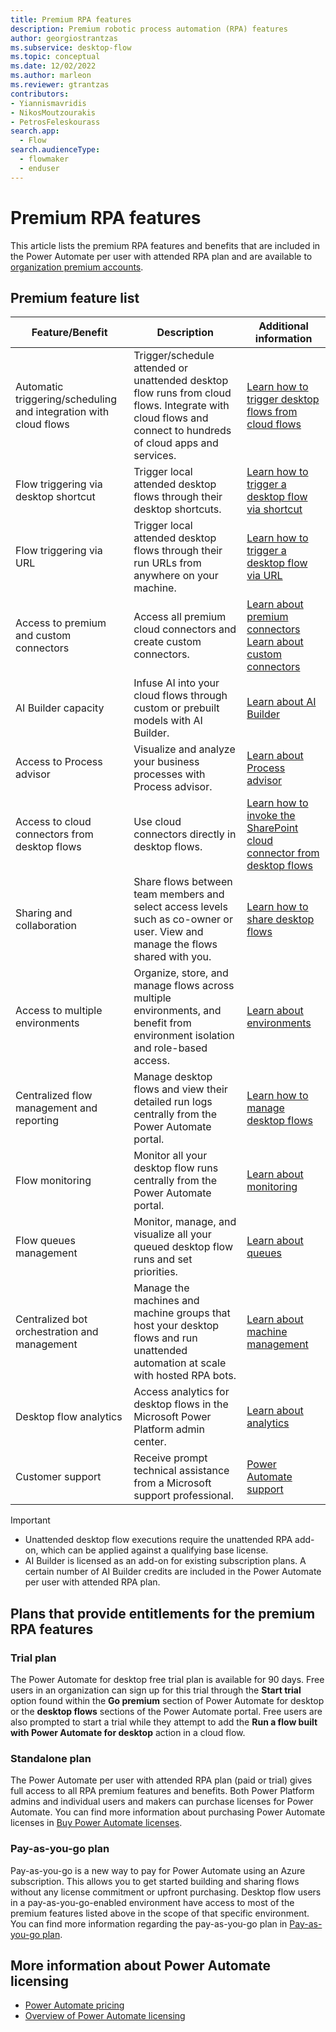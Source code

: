 ```yaml
---
title: Premium RPA features
description: Premium robotic process automation (RPA) features
author: georgiostrantzas
ms.subservice: desktop-flow
ms.topic: conceptual
ms.date: 12/02/2022
ms.author: marleon
ms.reviewer: gtrantzas
contributors:
- Yiannismavridis
- NikosMoutzourakis
- PetrosFeleskourass
search.app: 
  - Flow
search.audienceType: 
  - flowmaker
  - enduser
---
```


# Premium RPA features

This article lists the premium RPA features and benefits that are included in the Power Automate per user with attended RPA plan and are available to [organization premium accounts](getting-started-org.md).

## Premium feature list

|Feature/Benefit | Description|Additional information|
|----------------|------------|----------------------|
|Automatic triggering/scheduling and integration with cloud flows|Trigger/schedule attended or unattended desktop flow runs from cloud flows. Integrate with cloud flows and connect to hundreds of cloud apps and services.|[Learn how to trigger desktop flows from cloud flows](trigger-desktop-flows.md)|
|Flow triggering via desktop shortcut|Trigger local attended desktop flows through their desktop shortcuts.|[Learn how to trigger a desktop flow via shortcut](run-desktop-flows-url-shortcuts.md)|
|Flow triggering via URL|Trigger local attended desktop flows through their run URLs from anywhere on your machine.|[Learn how to trigger a desktop flow via URL](run-desktop-flows-url-shortcuts.md)|
|Access to premium and custom connectors|Access all premium cloud connectors and create custom connectors.|[Learn about premium connectors](/connectors/connector-reference/connector-reference-premium-connectors)<br>[Learn about custom connectors](/connectors/custom-connectors)|
|AI Builder capacity|Infuse AI into your cloud flows through custom or prebuilt models with AI Builder.|[Learn about AI Builder](/ai-builder)|
|Access to Process advisor|Visualize and analyze your business processes with Process advisor.|[Learn about Process advisor](/power-automate/process-advisor-overview)|
|Access to cloud connectors from desktop flows|Use cloud connectors directly in desktop flows.|[Learn how to invoke the SharePoint cloud connector from desktop flows](actions-reference/sharepoint.md)|
|Sharing and collaboration|Share flows between team members and select access levels such as co-owner or user. View and manage the flows shared with you.|[Learn how to share desktop flows](manage.md#share-desktop-flows)|
|Access to multiple environments|Organize, store, and manage flows across multiple environments, and benefit from environment isolation and role-based access.|[Learn about environments](/power-platform/admin/environments-overview)|
|Centralized flow management and reporting|Manage desktop flows and view their detailed run logs centrally from the Power Automate portal.|[Learn how to manage desktop flows](manage.md)|
|Flow monitoring|Monitor all your desktop flow runs centrally from the Power Automate portal.|[Learn about monitoring](monitor-desktop-flow-runs.md)|
|Flow queues management|Monitor, manage, and visualize all your queued desktop flow runs and set priorities.|[Learn about queues](monitor-desktop-flow-queues.md)|
|Centralized bot orchestration and management|Manage the machines and machine groups that host your desktop flows and run unattended automation at scale with hosted RPA bots.|[Learn about machine management](manage-machines.md)|
|Desktop flow analytics|Access analytics for desktop flows in the Microsoft Power Platform admin center.|[Learn about analytics](/power-platform/admin/analytics-ui-flow)|
|Customer support|Receive prompt technical assistance from a Microsoft support professional.|[Power Automate support](https://make.powerautomate.com/support/)|

> [!IMPORTANT]
>
> - Unattended desktop flow executions require the unattended RPA add-on, which can be applied against a qualifying base license.
> - AI Builder is licensed as an add-on for existing subscription plans. A certain number of AI Builder credits are included in the Power Automate per user with attended RPA plan.

## Plans that provide entitlements for the premium RPA features

### Trial plan

The Power Automate for desktop free trial plan is available for 90 days. Free users in an organization can sign up for this trial through the **Start trial** option found within the **Go premium** section of Power Automate for desktop or the **desktop flows** sections of the Power Automate portal. Free users are also prompted to start a trial while they attempt to add the **Run a flow built with Power Automate for desktop** action in a cloud flow.

### Standalone plan

The Power Automate per user with attended RPA plan (paid or trial) gives full access to all RPA premium features and benefits. Both Power Platform admins and individual users and makers can purchase licenses for Power Automate. You can find more information about purchasing Power Automate licenses in [Buy Power Automate licenses](/power-platform/admin/power-automate-licensing/buy-licenses).

### Pay-as-you-go plan

Pay-as-you-go is a new way to pay for Power Automate using an Azure subscription. This allows you to get started building and sharing flows without any license commitment or upfront purchasing. Desktop flow users in a pay-as-you-go-enabled environment have access to most of the premium features listed above in the scope of that specific environment. You can find more information regarding the pay-as-you-go plan in [Pay-as-you-go plan](/power-platform/admin/pay-as-you-go-overview).

## More information about Power Automate licensing

- [Power Automate pricing](https://powerautomate.microsoft.com/pricing/)
- [Overview of Power Automate licensing](/power-platform/admin/power-automate-licensing/overview)
